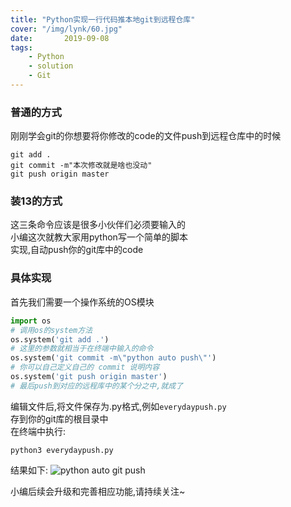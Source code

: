 ```yaml
---
title: "Python实现一行代码推本地git到远程仓库"
cover: "/img/lynk/60.jpg"
date:       2019-09-08
tags:
	- Python
	- solution
	- Git
---
```













### 普通的方式
刚刚学会git的你想要将你修改的code的文件push到远程仓库中的时候
```
git add .
git commit -m"本次修改就是啥也没动"
git push origin master
```

### 装13的方式
这三条命令应该是很多小伙伴们必须要输入的  
小编这次就教大家用python写一个简单的脚本  
实现,自动push你的git库中的code  

### 具体实现
首先我们需要一个操作系统的OS模块  
```python
import os
# 调用os的system方法
os.system('git add .')
# 这里的参数就相当于在终端中输入的命令
os.system('git commit -m\"python auto push\"')
# 你可以自己定义自己的 commit 说明内容
os.system('git push origin master')
# 最后push到对应的远程库中的某个分之中,就成了
```
编辑文件后,将文件保存为.py格式,例如`everydaypush.py`  
存到你的git库的根目录中  
在终端中执行:
```
python3 everydaypush.py
```
结果如下:
![python auto git push](/img/posts/python/python-auto-git-push.png)

小编后续会升级和完善相应功能,请持续关注~
